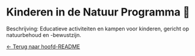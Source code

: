 # Kinderen in de Natuur Programma 🧒

Beschrijving: Educatieve activiteiten en kampen voor kinderen, gericht op natuurbehoud en -bewustzijn.

[← Terug naar hoofd-README](../../README.md)

